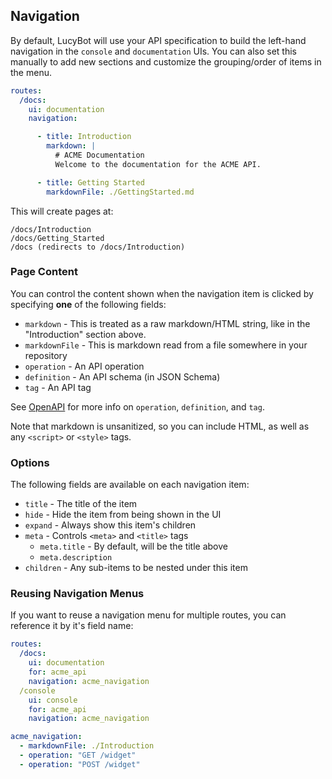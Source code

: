 ## Navigation
By default, LucyBot will use your API specification to build the left-hand navigation
in the `console` and `documentation` UIs. You can also set this manually to
add new sections and customize the grouping/order of items in the menu.

```yaml
routes:
  /docs:
    ui: documentation
    navigation:

      - title: Introduction
        markdown: |
          # ACME Documentation
          Welcome to the documentation for the ACME API.

      - title: Getting Started
        markdownFile: ./GettingStarted.md
```

This will create pages at:
```no-highlight
/docs/Introduction
/docs/Getting_Started
/docs (redirects to /docs/Introduction)
```

### Page Content
You can control the content shown when the navigation item is clicked by specifying
**one** of the following fields:

* `markdown` - This is treated as a raw markdown/HTML string, like in the
"Introduction" section above.
* `markdownFile` - This is markdown read from a file somewhere in your repository
* `operation` - An API operation
* `definition` - An API schema (in JSON Schema)
* `tag` - An API tag

See [OpenAPI](Navigation/OpenAPI) for more info on `operation`, `definition`, and `tag`.

Note that markdown is unsanitized, so you can include HTML, as well as any `<script>`
or `<style>` tags.

### Options

The following fields are available on each navigation item:
* `title` - The title of the item
* `hide` - Hide the item from being shown in the UI
* `expand` - Always show this item's children
* `meta` - Controls `<meta>` and `<title>` tags
  * `meta.title` - By default, will be the title above
  * `meta.description`
* `children` - Any sub-items to be nested under this item

### Reusing Navigation Menus
If you want to reuse
a navigation menu for multiple routes, you can reference it by it's field name:

```yaml
routes:
  /docs:
    ui: documentation
    for: acme_api
    navigation: acme_navigation
  /console
    ui: console
    for: acme_api
    navigation: acme_navigation

acme_navigation:
  - markdownFile: ./Introduction
  - operation: "GET /widget"
  - operation: "POST /widget"
```
